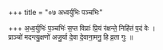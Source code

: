 +++
title = "०७ अध्वर्युभिः पञ्चभिः"

+++
अ॒ध्व॒र्युभिः॑ प॒ञ्चभिः॑ स॒प्त विप्राः॑ प्रि॒यं र॑क्षन्ते॒ निहि॑तं प॒दं वेः ।  
प्राञ्चो॑ मदन्त्यु॒क्षणो॑ अजु॒र्या दे॒वा दे॒वाना॒मनु॒ हि व्र॒ता गुः ॥